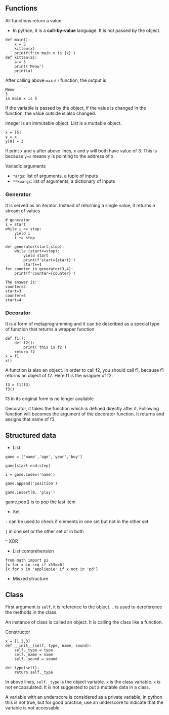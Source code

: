 ## Functions
All functions return a value
- In python, it is a **call-by-value** language. It is not passed by the object.
```
def main():
    x = 5
    kitten(x)
    printf(f'in main x is {x}')
def kitten(a):
    a = 3
    print('Meow')
    print(a)
```
After calling above `main()` function, the output is
```
Meow
3
in main x is 5
```
If the variable is passed by the object, if the value is changed in the function, the value outside is also changed. 

Integer is an immutable object. List is a muttable object.
```
x = [5]
y = x
y[0] = 3
```
If print x and y after above lines, x and y will both have value of 3. This is because `y=x` means y is pointing to the address of x.

Variadic arguments
- `*args`: list of arguments, a tuple of inputs
- `**kwargs`: list of arguments, a dictionary of inputs

### Generator
It is served as an iterator. Instead of returning a single value, it returns a stream of values
```
# generator
i = start
while i <= stop:
    yield i
    i += step
```
```
def generator(start,stop):
    while (start<=stop):
        yield start
        print(f'start={start}')
        start+=1
for counter in generator(3,4):
    print(f'counter={counter}')

The answer is:
counter=3
start=3
counter=4
start=4
```

### Decorator
It is a form of metaprogramming and it can be described as a special type of function that returns a wrapper function

```
def f1():
    def f2():
        print('this is f2')
    return f2
x = f1
x()
```
A function is also an object. In order to call f2, you should call f1, because f1 returns an object of f2. Here f1 is the wrapper of f2.

```
f3 = f1(f3)
f3()
```
f3 in its original form is no longer available

Decorator, it takes the function which is defined directly after it. Following function will becomes the argument of the decorator function. It returns and assigns that name of f3

## Structured data
- List
```
game = ['name','age','year','boy']

game[start:end:step]

i = game.index('name')

game.append('position')

game.insert(0, 'play')

```
game.pop() is to pop the last item
- Set

`-` can be used to check if elements in one set but not in the other set

`|` in one set or the other set or in both

`^` XOR
- List comprehension

```
from math import pi
[x for x in seq if x%3==0]
{x for x in 'appliepie' if x not in 'pd'}
```
- Misxed structure

## Class
First argument is `self`, it is reference to the object. `.` is used to dereference the methods in the class.

An instance of class is called an object. It is calling the class like a function. 

Constructor
```
x = [1,2,3]
def __init__(self, type, name, sound):
    self._type = type
    self._name = name
    self._sound = sound

def type(self):
    return self._type
```
In above lines, `self._type` is the object variable. `x` is the class variable. `x` is not encapsulated. It is not suggested to put a mutable data in a class.

A variable with an underscore is considered as a private variable, in python this is not true, but for good practice, use an underscore to indicate that the variable is not accessable.